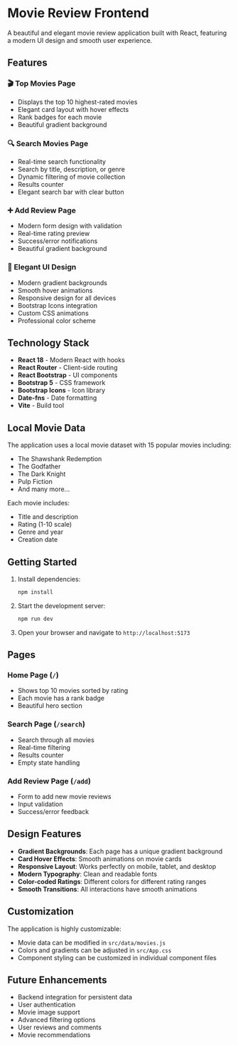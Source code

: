 # Movie Review Frontend

A beautiful and elegant movie review application built with React, featuring a modern UI design and smooth user experience.

## Features

### 🎬 Top Movies Page
- Displays the top 10 highest-rated movies
- Elegant card layout with hover effects
- Rank badges for each movie
- Beautiful gradient background

### 🔍 Search Movies Page
- Real-time search functionality
- Search by title, description, or genre
- Dynamic filtering of movie collection
- Results counter
- Elegant search bar with clear button

### ➕ Add Review Page
- Modern form design with validation
- Real-time rating preview
- Success/error notifications
- Beautiful gradient background

### 🎨 Elegant UI Design
- Modern gradient backgrounds
- Smooth hover animations
- Responsive design for all devices
- Bootstrap Icons integration
- Custom CSS animations
- Professional color scheme

## Technology Stack

- **React 18** - Modern React with hooks
- **React Router** - Client-side routing
- **React Bootstrap** - UI components
- **Bootstrap 5** - CSS framework
- **Bootstrap Icons** - Icon library
- **Date-fns** - Date formatting
- **Vite** - Build tool

## Local Movie Data

The application uses a local movie dataset with 15 popular movies including:
- The Shawshank Redemption
- The Godfather
- The Dark Knight
- Pulp Fiction
- And many more...

Each movie includes:
- Title and description
- Rating (1-10 scale)
- Genre and year
- Creation date

## Getting Started

1. Install dependencies:
   ```bash
   npm install
   ```

2. Start the development server:
   ```bash
   npm run dev
   ```

3. Open your browser and navigate to `http://localhost:5173`

## Pages

### Home Page (`/`)
- Shows top 10 movies sorted by rating
- Each movie has a rank badge
- Beautiful hero section

### Search Page (`/search`)
- Search through all movies
- Real-time filtering
- Results counter
- Empty state handling

### Add Review Page (`/add`)
- Form to add new movie reviews
- Input validation
- Success/error feedback

## Design Features

- **Gradient Backgrounds**: Each page has a unique gradient background
- **Card Hover Effects**: Smooth animations on movie cards
- **Responsive Layout**: Works perfectly on mobile, tablet, and desktop
- **Modern Typography**: Clean and readable fonts
- **Color-coded Ratings**: Different colors for different rating ranges
- **Smooth Transitions**: All interactions have smooth animations

## Customization

The application is highly customizable:
- Movie data can be modified in `src/data/movies.js`
- Colors and gradients can be adjusted in `src/App.css`
- Component styling can be customized in individual component files

## Future Enhancements

- Backend integration for persistent data
- User authentication
- Movie image support
- Advanced filtering options
- User reviews and comments
- Movie recommendations
